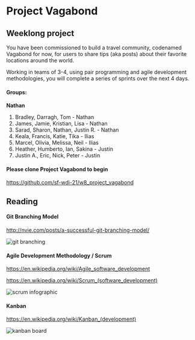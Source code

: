 # Project Vagabond

## Weeklong project

You have been commissioned to build a travel community, codenamed Vagabond for now, for users to share tips (aka posts) about their favorite locations around the world.

Working in teams of 3-4, using pair programming and agile development methodologies, you will complete a series of sprints over the next 4 days.

#### Groups:

**Nathan**

1. Bradley, Darragh, Tom - Nathan
2. James, Jamie, Kristian, Lisa - Nathan
3. Sarad, Sharon, Nathan, Justin R. - Nathan
4. Keala, Francis, Katie, Tika - Ilias
5. Marcel, Olivia, Melissa, Neil - Ilias
6. Heather, Humberto, Ian, Sakina - Justin
7. Justin A., Eric, Nick, Peter - Justin

#### Please clone Project Vagabond to begin
https://github.com/sf-wdi-21/w8_project_vagabond

## Reading

#### Git Branching Model
http://nvie.com/posts/a-successful-git-branching-model/

![git branching](http://nvie.com/img/git-model@2x.png)


#### Agile Development Methodology / Scrum
https://en.wikipedia.org/wiki/Agile_software_development

https://en.wikipedia.org/wiki/Scrum_(software_development)

![scrum infographic](https://www.maxxor.com/images/Scrum.jpg)

#### Kanban
https://en.wikipedia.org/wiki/Kanban_(development)

![kanban board](http://leankit.com/kanban/kanban-board/simple-physical-board-w-card-types-e87dbe30.png)
